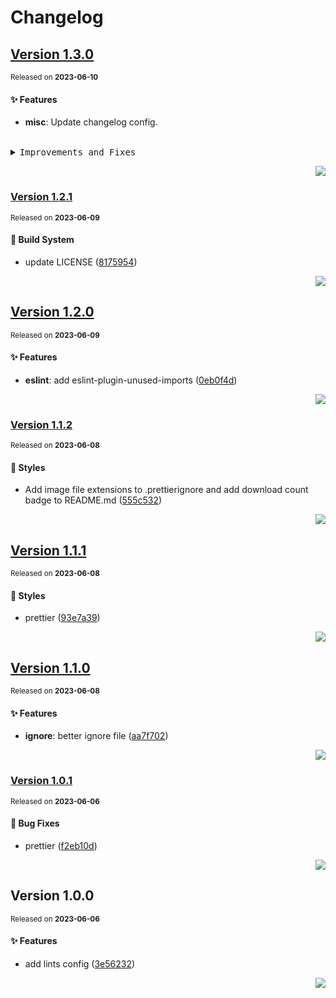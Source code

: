 <a name="readme-top"></a>

# Changelog

## [Version 1.3.0](https://github.com/lobehub/lobe-lint/compare/v1.2.1...v1.3.0)

<sup>Released on **2023-06-10**</sup>

#### ✨ Features

- **misc**: Update changelog config.

<br/>

<details>
<summary><kbd>Improvements and Fixes</kbd></summary>

##### What's improved

- **misc**: Update changelog config ([158674c](https://github.com/lobehub/lobe-lint/commit/158674c))

</details>

<div align="right">

[![](https://img.shields.io/badge/-BACK_TO_TOP-151515?style=flat-square)](#readme-top)

</div>

### [Version 1.2.1](https://github.com/lobehub/lobe-lint/compare/v1.2.0...v1.2.1)

<sup>Released on **2023-06-09**</sup>

#### 👷 Build System

- update LICENSE ([8175954](https://github.com/lobehub/lobe-lint/commit/8175954))

<div align="right">

[![](https://img.shields.io/badge/-BACK_TO_TOP-151515?style=flat-square)](#readme-top)

</div>

## [Version 1.2.0](https://github.com/lobehub/lobe-lint/compare/v1.1.2...v1.2.0)

<sup>Released on **2023-06-09**</sup>

#### ✨ Features

- **eslint**: add eslint-plugin-unused-imports ([0eb0f4d](https://github.com/lobehub/lobe-lint/commit/0eb0f4d))

<div align="right">

[![](https://img.shields.io/badge/-BACK_TO_TOP-151515?style=flat-square)](#readme-top)

</div>

### [Version 1.1.2](https://github.com/lobehub/lobe-lint/compare/v1.1.1...v1.1.2)

<sup>Released on **2023-06-08**</sup>

#### 💄 Styles

- Add image file extensions to .prettierignore and add download count badge to README.md ([555c532](https://github.com/lobehub/lobe-lint/commit/555c532))

<div align="right">

[![](https://img.shields.io/badge/-BACK_TO_TOP-151515?style=flat-square)](#readme-top)

</div>

## [Version 1.1.1](https://github.com/lobehub/lobe-lint/compare/v1.1.0...v1.1.1)

<sup>Released on **2023-06-08**</sup>

#### 💄 Styles

- prettier ([93e7a39](https://github.com/lobehub/lobe-lint/commit/93e7a39))

<div align="right">

[![](https://img.shields.io/badge/-BACK_TO_TOP-151515?style=flat-square)](#readme-top)

</div>

## [Version 1.1.0](https://github.com/lobehub/lobe-lint/compare/v1.0.1...v1.1.0)

<sup>Released on **2023-06-08**</sup>

#### ✨ Features

- **ignore**: better ignore file ([aa7f702](https://github.com/lobehub/lobe-lint/commit/aa7f702))

<div align="right">

[![](https://img.shields.io/badge/-BACK_TO_TOP-151515?style=flat-square)](#readme-top)

</div>

### [Version 1.0.1](https://github.com/lobehub/lint/compare/v1.0.0...v1.0.1)

<sup>Released on **2023-06-06**</sup>

#### 🐛 Bug Fixes

- prettier ([f2eb10d](https://github.com/lobehub/lint/commit/f2eb10d))

<div align="right">

[![](https://img.shields.io/badge/-BACK_TO_TOP-151515?style=flat-square)](#readme-top)

</div>

## Version 1.0.0

<sup>Released on **2023-06-06**</sup>

#### ✨ Features

- add lints config ([3e56232](https://github.com/lobehub/lobe-lint/commit/3e56232))

<div align="right">

[![](https://img.shields.io/badge/-BACK_TO_TOP-151515?style=flat-square)](#readme-top)

</div>
